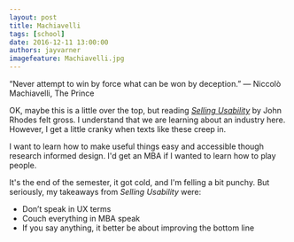 ```yaml
---
layout: post
title: Machiavelli
tags: [school]
date: 2016-12-11 13:00:00
authors: jayvarner
imagefeature: Machiavelli.jpg
---
```

“Never attempt to win by force what can be won by deception.”
― Niccolò Machiavelli, The Prince

OK, maybe this is a little over the top, but reading *[Selling Usability](https://www.amazon.com/Selling-Usability-Experience-Infiltration-Tactics/dp/1442103736)* by John Rhodes felt gross. I understand that we are learning about an industry here. However, I get a little cranky when texts like these creep in.

I want to learn how to make useful things easy and accessible though research informed design. I'd get an MBA if I wanted to learn how to play people.

It's the end of the semester, it got cold, and I'm felling a bit punchy. But seriously, my takeaways from *Selling Usability* were:

* Don’t speak in UX terms
* Couch everything in MBA speak
* If you say anything, it better be about improving the bottom line
